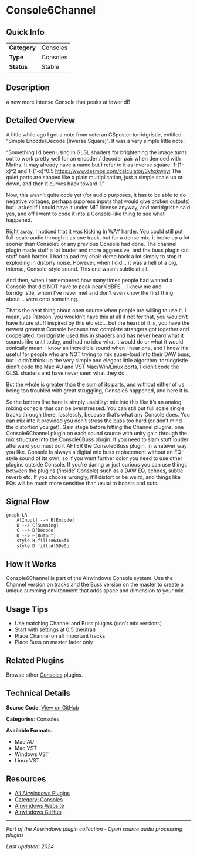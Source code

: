 # Console6Channel



## Quick Info

| | |
|---|---|
| **Category** | Consoles |
| **Type** | Consoles |
| **Status** | Stable |

## Description

a new more intense Console that peaks at lower dB

## Detailed Overview

A little while ago I got a note from veteran GSposter torridgristle, entitled “Simple Encode/Decode (Inverse Square)”. It was a very simple little note.

“Something I’d been using in GLSL shaders for brightening the image turns out to work pretty well for an encoder / decoder pair when demoed with Maths. It may already have a name but I refer to it as inverse square. 1-(1-x)^2 and 1-(1-x)^0.5 https://www.desmos.com/calculator/3vhxkwjjyi The quiet parts are shaped like a plain multiplication, just a simple scale up or down, and then it curves back toward 1.”

Now, this wasn’t quite code yet (for audio purposes, it has to be able to do negative voltages, perhaps suppress inputs that would give broken outputs) but I asked if I could have it under MIT license anyway, and torridgristle said yes, and off I went to code it into a Console-like thing to see what happened.

Right away, I noticed that it was kicking in WAY harder. You could still put full-scale audio through it as one track, but for a dense mix, it broke up a lot sooner than Console5 or any previous Console had done. The channel plugin made stuff a lot louder and more aggressive, and the buss plugin cut stuff back harder. I had to pad my choir demo back a lot simply to stop it exploding in distorty noise. However, when I did… it was a hell of a big, intense, Console-style sound. This one wasn’t subtle at all.

And then, when I remembered how many times people had wanted a Console that did NOT have to peak near 0dBFS… I knew me and torridgristle, whom I’ve never met and don’t even know the first thing about… were onto something.

That’s the neat thing about open source when people are willing to use it. I mean, yes Patreon, you wouldn’t have this at all if not for that, you wouldn’t have future stuff inspired by this etc etc… but the heart of it is, you have the newest greatest Console because two complete strangers got together and cooperated. torridgristle used this in shaders and has never heard what it sounds like until today, and had no idea what it would do or what it would sonically mean. I know an incredible sound when I hear one, and I know it’s useful for people who are NOT trying to mix super-loud into their DAW buss, but I didn’t think up the very simple and elegant little algorithm. torridgristle didn’t code the Mac AU and VST Mac/Win/Linux ports, I didn’t code the GLSL shaders and have never seen what they do.

But the whole is greater than the sum of its parts, and without either of us being too troubled with great struggling, Console6 happened, and here it is.

So the bottom line here is simply usability: mix into this like it’s an analog mixing console that can be overstressed. You can still put full scale single tracks through there, losslessly, because that’s what any Console does. You can mix into it provided you don’t stress the buss too hard (or don’t mind the distortion you get). Gain stage before hitting the Channel plugins, one Console6Channel plugin on each sound source with unity gain through the mix structure into the Console6Buss plugin. If you need to slam stuff louder afterward you must do it AFTER the Console6Buss plugin, in whatever way you like. Console is always a digital mix buss replacement without an EQ-style sound of its own, so if you want further color you need to use other plugins outside Console. If you’re daring or just curious you can use things between the plugins (‘inside’ Console) such as a DAW EQ, echoes, subtle reverb etc. If you choose wrongly, it’ll distort or be weird, and things like EQs will be much more sensitive than usual to boosts and cuts.

## Signal Flow

```mermaid
graph LR
    A[Input] --> B[Encode]
    B --> C[Summing]
    C --> D[Decode]
    D --> E[Output]
    style B fill:#6366f1
    style D fill:#f59e0b
```

## How It Works

Console6Channel is part of the Airwindows Console system. Use the Channel version on tracks and the Buss version on the master to create a unique summing environment that adds space and dimension to your mix.

## Usage Tips

- Use matching Channel and Buss plugins (don't mix versions)
- Start with settings at 0.5 (neutral)
- Place Channel on all important tracks
- Place Buss on master fader only


## Related Plugins

Browse other [Consoles](../categories/consoles.md) plugins.


## Technical Details

**Source Code**: [View on GitHub](https://github.com/airwindows/airwindows/tree/master/plugins/LinuxVST/src/Console6Channel)

**Categories**: Consoles

**Available Formats**:
- Mac AU
- Mac VST
- Windows VST
- Linux VST

## Resources

- [All Airwindows Plugins](../../README.md)
- [Category: Consoles](../categories/consoles.md)
- [Airwindows Website](https://www.airwindows.com)
- [Airwindows GitHub](https://github.com/airwindows/airwindows)

---

*Part of the Airwindows plugin collection - Open source audio processing plugins*

*Last updated: 2024*
